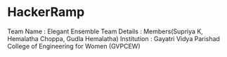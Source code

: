 # HackerRamp
Team Name : Elegant Ensemble
Team Details : Members(Supriya K, Hemalatha Choppa, Gudla Hemalatha)
Institution : Gayatri Vidya Parishad College of Engineering for Women (GVPCEW)
